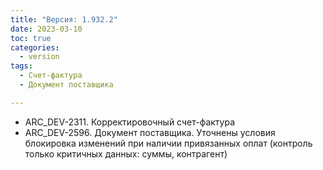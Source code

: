```yaml
---
title: "Версия: 1.932.2"
date: 2023-03-10
toc: true
categories:
  - version
tags:
  - Счет-фактура
  - Документ поставщика

---
```


-   ARC_DEV-2311. Корректировочный счет-фактура
-   ARC_DEV-2596. Документ поставщика. Уточнены условия блокировка изменений при наличии привязанных оплат (контроль только критичных данных: суммы, контрагент)
